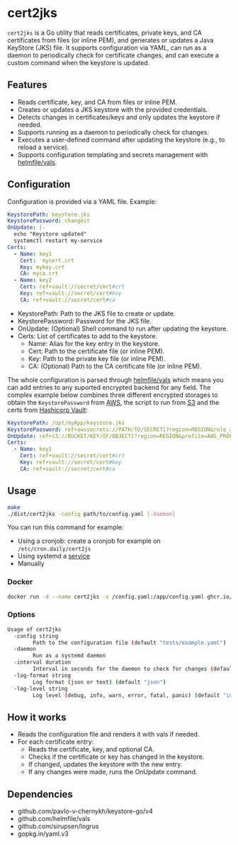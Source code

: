 # cert2jks

`cert2jks` is a Go utility that reads certificates, private keys, and CA certificates from files (or inline PEM), and generates or updates a Java KeyStore (JKS) file. It supports configuration via YAML, can run as a daemon to periodically check for certificate changes, and can execute a custom command when the keystore is updated.

## Features

- Reads certificate, key, and CA from files or inline PEM.
- Creates or updates a JKS keystore with the provided credentials.
- Detects changes in certificates/keys and only updates the keystore if needed.
- Supports running as a daemon to periodically check for changes.
- Executes a user-defined command after updating the keystore (e.g., to reload a service).
- Supports configuration templating and secrets management with [helmfile/vals](https://github.com/helmfile/vals).

## Configuration

Configuration is provided via a YAML file. Example:

```yaml
KeystorePath: keystore.jks
KeystorePassword: changeit
OnUpdate: |-
  echo "Keystore updated"
  systemctl restart my-service
Certs:
  - Name: key1
    Cert:  mycert.crt
    Key: mykey.crt
    CA: myca.crt
  - Name: key2
    Cert: ref+vault://secret/cert#crt
    Key: ref+vault://secret/cert#key
    CA: ref+vault://secret/cert#ca
```

* KeystorePath: Path to the JKS file to create or update.
* KeystorePassword: Password for the JKS file.
* OnUpdate: (Optional) Shell command to run after updating the keystore.
* Certs: List of certificates to add to the keystore.
    * Name: Alias for the key entry in the keystore.
    * Cert: Path to the certificate file (or inline PEM).
    * Key: Path to the private key file (or inline PEM).
    * CA: (Optional) Path to the CA certificate file (or inline PEM).

The whole configuration is parsed through [helmfile/vals](https://github.com/helmfile/vals?tab=readme-ov-file#supported-backends) which means you can add
entries to any suported encrypted backend for any field. The complex example below combines three different encrypted storages
to obtain the `KeystorePassword` from [AWS](https://aws.amazon.com/secrets-manager/),
the script to run from [S3](https://aws.amazon.com/s3/) and the certs from [Hashicorp Vault](https://developer.hashicorp.com/vault):

```yaml
KeystorePath: /opt/myApp/keystore.jks
KeystorePassword: ref+awssecrets://PATH/TO/SECRET[?region=REGION&role_arn=ASSUMED_ROLE_ARN]#/KeystorePassword
OnUpdate: ref+s3://BUCKET/KEY/OF/OBJECT[?region=REGION&profile=AWS_PROFILE&role_arn=ASSUMED_ROLE_ARN&version_id=ID]
Certs:
  - Name: key1
    Cert: ref+vault://secret/cert#crt
    Key: ref+vault://secret/cert#key
    CA: ref+vault://secret/cert#ca
```

## Usage

```sh
make
./dist/cert2jks -config path/to/config.yaml [-daemon]
```

You can run this command for example:

- Using a cronjob: create a cronjob for example on `/etc/cron.daily/cert2js`
- Using systemd a [service](./resources/cert2jks.service)
- Manually

### Docker

```sh
docker run -d --name cert2jks -v /config.yaml:/app/config.yaml ghcr.io/digitalis-io/cert2jks:latest
```

### Options

```sh
Usage of cert2jks
  -config string
    	Path to the configuration file (default "tests/example.yaml")
  -daemon
    	Run as a systemd daemon
  -interval duration
    	Interval in seconds for the daemon to check for changes (default 12h0m0s)
  -log-format string
        Log format (json or text) (default "json")
  -log-level string
        Log level (debug, info, warn, error, fatal, panic) (default "info")
```

## How it works

* Reads the configuration file and renders it with vals if needed.
* For each certificate entry:
    * Reads the certificate, key, and optional CA.
    * Checks if the certificate or key has changed in the keystore.
    * If changed, updates the keystore with the new entry.
    * If any changes were made, runs the OnUpdate command.

## Dependencies

- github.com/pavlo-v-chernykh/keystore-go/v4
- github.com/helmfile/vals
- github.com/sirupsen/logrus
- gopkg.in/yaml.v3
